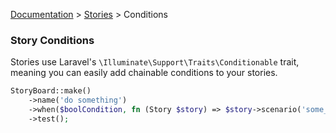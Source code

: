[Documentation](/docs/documentation.md) > [Stories](/docs/stories.md) > Conditions

### Story Conditions

Stories use Laravel's `\Illuminate\Support\Traits\Conditionable` trait, meaning you can easily add chainable conditions to your stories.

```php
StoryBoard::make()
    ->name('do something')
    ->when($boolCondition, fn (Story $story) => $story->scenario('some_scenario'))
    ->test();
```